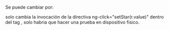 <a href="javascript:void(0)" ng-repeat="r in startArry" style="text-decoration:none" ng-click="setStar(r.value)">
  <i class="icon {{r.icon}}"></i>
</a>

Se puede cambiar por:

<a href="javascript:void(0)" ng-repeat="r in startArry" style="text-decoration:none">
  <i class="icon {{r.icon}}" ng-click="setStar(r.value)"></i>
</a>

solo cambia la invocación de la directiva ng-click="setStar(r.value)" dentro del tag <i></i>, solo 
habria que hacer una prueba en dispositivo fisico.
